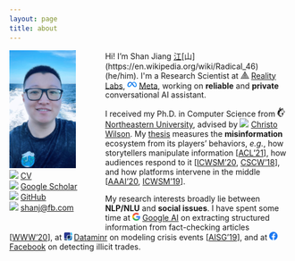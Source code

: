 ```yaml
---
layout: page
title: about
---
```


<div style="float:left;padding:0px 50px 20px 0px;">
    <img src="images/shanjiang.jpeg" width="119">
    <figcaption>
        <img src="../images/icons/cv.svg" width="12">
        <a href="shanjiang-cv.pdf">CV</a>
    </figcaption>
    <figcaption>
        <img src="../images/logos/google_scholar.svg" width="12">
        <a href="https://scholar.google.com/citations?user=0LITOxAAAAAJ">Google Scholar</a>
    </figcaption>
    <figcaption>
        <img src="../images/logos/github.svg" width="12">
        <a href="https://github.com/printfoo">GitHub</a>
    </figcaption>
    <figcaption>
        <img src="../images/icons/email.svg" width="12">
        <a href="mailto:shanj@fb.com">shanj@fb.com</a>
    </figcaption>
</div>

Hi! I’m Shan Jiang [江](https://en.wikipedia.org/wiki/Ji%C4%81ng_(surname_%E6%B1%9F))[山](https://en.wikipedia.org/wiki/Radical_46) (he/him). I'm a Research Scientist at <img src="images/logos/rl.png" width="15"> [Reality Labs](https://about.facebook.com/realitylabs/), <img src="images/logos/meta.png" width="17"> [Meta](https://meta.com), working on **reliable** and **private** conversational AI assistant.

I received my Ph.D. in Computer Science from <img src="images/logos/northeastern.png" width="13"> [Northeastern University](https://www.northeastern.edu), advised by <img src="../images/icons/like.svg" width="15"> [Christo Wilson](https://cbw.sh). My [thesis](publications/thesis.pdf) measures the **misinformation** ecosystem from its players’ behaviors, *e.g.*, how storytellers manipulate information \[[ACL’21](publications/acl21_paper.pdf)\], how audiences respond to it \[[ICWSM’20](publications/icwsm20_paper.pdf), [CSCW’18](publications/cscw18a_paper.pdf)\], and how platforms intervene in the middle \[[AAAI’20](publications/aaai20_paper.pdf), [ICWSM’19](publications/icwsm19_paper.pdf)\].

My research interests broadly lie between **NLP/NLU** and **social issues**. I have spent some time at <img src="images/logos/google.svg" width="14"> [Google AI](https://ai.google) on extracting structured information from fact-checking articles \[[WWW’20](publications/www20_paper.pdf)\], at <img src="images/logos/dataminr.png" width="14"> [Dataminr](https://www.dataminr.com) on modeling crisis events \[[AISG’19](publications/aisg19_paper.pdf)\], and at <img src="images/logos/facebook.svg" width="15"> [Facebook](https://engineering.fb.com) on detecting illicit trades.

<!-- Before Ph.D., I received my B.B.A. in Management Information Systems from <img src="images/logos/bupt.png" width="15"> [Beijing University of Posts and Telecommunications](https://english.bupt.edu.cn) and did my undergrad thesis at <img src="images/logos/nus.svg" width="12"> [National University of Singapore](http://www.nus.edu.sg). -->
